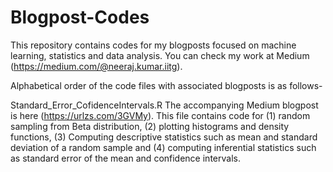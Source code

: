 # Blogpost-Codes
This repository contains codes for my blogposts focused on machine learning, statistics and data analysis. You can check my work at Medium (https://medium.com/@neeraj.kumar.iitg). 

Alphabetical order of the code files with associated blogposts is as follows-

Standard_Error_CofidenceIntervals.R
     The accompanying Medium blogpost is here (https://urlzs.com/3GVMy).
     This file contains code for (1) random sampling from Beta distribution, (2) plotting histograms and density functions, (3) Computing      descriptive statistics such as mean and standard deviation of a random sample and (4) computing inferential statistics such as
     standard error of the mean and confidence intervals. 
